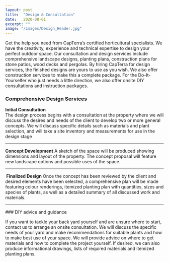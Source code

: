 ```yaml
---
layout: post
title:  "Design & Consultation"
date:   2020-08-01
excerpt: ""
image: "/images/Design_Header.jpg"
---
```


Get the help you need from CapTerra’s certified horticultural specialists. We have the creativity, experience and technical expertise to design your perfect outdoor space. Our consultation and design services include comprehensive landscape designs, planting plans, construction plans for stone patios, wood decks and pergolas. By hiring CapTerra for design services, the finished designs are yours to use as you wish. We also offer construction services to make this a complete package. For the Do-It-Yourselfer who just needs a little direction, we also offer onsite DIY consultations and instruction packages.  

### Comprehensive Design Services
<p><a href="{{ "/images/Design_2.PNG" | absolute_url }}" data-lightbox="Arch" data-title="Drainage feature"><z class="image left"><img src="{{ "/images/Design_2.PNG" | absolute_url }}" alt="" /></z></a><b>Initial Consultation</b><br> The design process begins with a consultation at the property where we will discuss the desires and needs of the client to develop two or more general concepts. We will discuss specific details such as materials and plant selection, and will take a site inventory and measurements for use in the design stage</p>   
<p style="clear:both;"></p>
<hr>

<p><a href="{{ "/images/Concept_Drawings.jpg" | absolute_url }}" data-lightbox="Grout" data-title="Black Concrete Circle with White Grout and 'Dipped' Hairpin Legs"><z class="image right"><img src="{{ "/images/Concept_Drawings.jpg" | absolute_url }}" alt="" /></z></a><b>Concept Development</b> A sketch of the space will be produced showing dimensions and layout of the property. The concept proposal will feature new landscape options and possible uses of the space.</p>   
<p style="clear:both;"></p>
<hr>

<p><a href="{{ "/images/Design_1.PNG" | absolute_url }}" data-lightbox="Kintsugi" data-title="Marbled Grey Circle with Silver Kintsugi and Black Hairpin Legs"><z class="image left"><img src="{{ "/images/Design_1.PNG" | absolute_url }}" alt="" /></z></a><b> Finalized Design</b>  Once the concept has been reviewed by the client and desired elements have been selected, a comprehensive plan will be made featuring colour renderings, itemized planting plan with quantities, sizes and species of plants, as well as a detailed summary of all discussed work and materials.</p>
<p style="clear:both;"></p>
<hr>
### DIY advice and guidance
<p>If you want to tackle your back yard yourself and are unsure where to start, contact us to arrange an onsite consultation. We will discuss the specific needs of your yard and make recommendations for suitable plants and how to make best use of your space. We will provide advice on where to get materials and how to complete the project yourself. If desired, we can also produce informational drawings, lists of required materials and itemized planting plans.</p>
<p style="clear:both;"></p>
